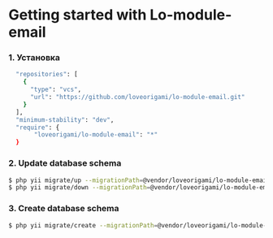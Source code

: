 # Getting started with Lo-module-email

### 1. Установка

```bash
  "repositories": [
    {
      "type": "vcs",
      "url": "https://github.com/loveorigami/lo-module-email.git"
    }
  ],
  "minimum-stability": "dev",
  "require": {
       "loveorigami/lo-module-email": "*"
  }
```

### 2. Update database schema

```bash
$ php yii migrate/up --migrationPath=@vendor/loveorigami/lo-module-email/migrations
$ php yii migrate/down --migrationPath=@vendor/loveorigami/lo-module-email/migrations
```

### 3. Create database schema
```bash
$ php yii migrate/create --migrationPath=@vendor/loveorigami/lo-module-email/migrations "email_country"

```